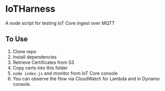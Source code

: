 # IoTHarness

A node script for testing IoT Core ingest over MQTT

## To Use

1. Clone repo
2. Install dependencies
3. Retrieve Certificates from S3
4. Copy certs into this folder
5. `node index.js` and monitor from IoT Core console
6. You can observe the flow via CloudWatch for Lambda and in Dynamo console.